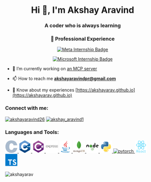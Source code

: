 <h1 align="center">Hi 👋, I'm Akshay Aravind</h1>
<h3 align="center">A coder who is always learning</h3>
<h3 align="center">🏢 Professional Experience</h3>
<p align="center">
  <a href="https://about.meta.com/" target="_blank">
    <img src="https://img.shields.io/badge/Meta%20Intern-1877F2?style=for-the-badge&logo=meta&logoColor=white" alt="Meta Internship Badge" />
  </a>
</p>
<p align="center">
  <a href="https://www.microsoft.com/" target="_blank">
    <img src="https://img.shields.io/badge/Microsoft%20Intern-5E5E5E?style=for-the-badge&logo=microsoft&logoColor=white" alt="Microsoft Internship Badge" />
  </a>
</p>
  
- 🔭 I’m currently working on [an MCP server](https://github.com/akshayarav/MCP)

- 📫 How to reach me **akshayaravindpr@gmail.com**

- 📄 Know about my experiences [https://akshayarav.github.io](https://akshayarav.github.io)

<h3 align="left">Connect with me:</h3>
<p align="left">
<a href="https://linkedin.com/in/akshayaravind26" target="blank"><img align="center" src="https://raw.githubusercontent.com/rahuldkjain/github-profile-readme-generator/master/src/images/icons/Social/linked-in-alt.svg" alt="akshayaravind26" height="30" width="40" /></a>
<a href="https://www.leetcode.com/akshay_aravind1" target="blank"><img align="center" src="https://raw.githubusercontent.com/rahuldkjain/github-profile-readme-generator/master/src/images/icons/Social/leet-code.svg" alt="akshay_aravind1" height="30" width="40" /></a>
</p>

<h3 align="left">Languages and Tools:</h3>
<p align="left"> <a href="https://www.cprogramming.com/" target="_blank" rel="noreferrer"> <img src="https://raw.githubusercontent.com/devicons/devicon/master/icons/c/c-original.svg" alt="c" width="40" height="40"/> </a> <a href="https://www.w3schools.com/cpp/" target="_blank" rel="noreferrer"> <img src="https://raw.githubusercontent.com/devicons/devicon/master/icons/cplusplus/cplusplus-original.svg" alt="cplusplus" width="40" height="40"/> </a> <a href="https://www.w3schools.com/cs/" target="_blank" rel="noreferrer"> <img src="https://raw.githubusercontent.com/devicons/devicon/master/icons/csharp/csharp-original.svg" alt="csharp" width="40" height="40"/> </a> <a href="https://expressjs.com" target="_blank" rel="noreferrer"> <img src="https://raw.githubusercontent.com/devicons/devicon/master/icons/express/express-original-wordmark.svg" alt="express" width="40" height="40"/> </a> <a href="https://www.java.com" target="_blank" rel="noreferrer"> <img src="https://raw.githubusercontent.com/devicons/devicon/master/icons/java/java-original.svg" alt="java" width="40" height="40"/> </a> <a href="https://www.mongodb.com/" target="_blank" rel="noreferrer"> <img src="https://raw.githubusercontent.com/devicons/devicon/master/icons/mongodb/mongodb-original-wordmark.svg" alt="mongodb" width="40" height="40"/> </a> <a href="https://nodejs.org" target="_blank" rel="noreferrer"> <img src="https://raw.githubusercontent.com/devicons/devicon/master/icons/nodejs/nodejs-original-wordmark.svg" alt="nodejs" width="40" height="40"/> </a> <a href="https://www.python.org" target="_blank" rel="noreferrer"> <img src="https://raw.githubusercontent.com/devicons/devicon/master/icons/python/python-original.svg" alt="python" width="40" height="40"/> </a> <a href="https://pytorch.org/" target="_blank" rel="noreferrer"> <img src="https://www.vectorlogo.zone/logos/pytorch/pytorch-icon.svg" alt="pytorch" width="40" height="40"/> </a> <a href="https://reactjs.org/" target="_blank" rel="noreferrer"> <img src="https://raw.githubusercontent.com/devicons/devicon/master/icons/react/react-original-wordmark.svg" alt="react" width="40" height="40"/> </a> <a href="https://www.typescriptlang.org/" target="_blank" rel="noreferrer"> <img src="https://raw.githubusercontent.com/devicons/devicon/master/icons/typescript/typescript-original.svg" alt="typescript" width="40" height="40"/> </a> </p>

<p><img align="center" src="https://github-readme-stats.vercel.app/api/top-langs?username=akshayarav&show_icons=true&locale=en&layout=compact" alt="akshayarav" /></p>
